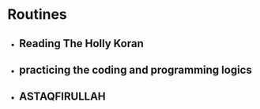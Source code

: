 # Routines 
- ## Reading The Holly Koran
- ## practicing the coding and programming logics
- ## ASTAQFIRULLAH
